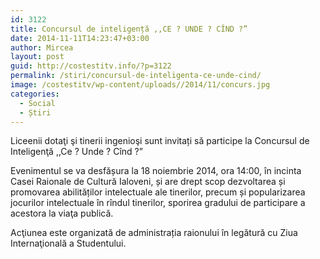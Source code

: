 ```yaml
---
id: 3122
title: Concursul de inteligență ,,CE ? UNDE ? CÎND ?”
date: 2014-11-11T14:23:47+03:00
author: Mircea
layout: post
guid: http://costestitv.info/?p=3122
permalink: /stiri/concursul-de-inteligenta-ce-unde-cind/
image: /costestitv/wp-content/uploads//2014/11/concurs.jpg
categories:
  - Social
  - Știri
---
```

Liceenii dotaţi şi tinerii ingenioşi sunt invitați să participe la Concursul de Inteligenţă ,,Ce ? Unde ? Cînd ?&#8221;<!--more-->

Evenimentul se va desfășura la 18 noiembrie 2014, ora 14:00, în incinta Casei Raionale de Cultură Ialoveni, și are drept scop dezvoltarea și promovarea abilităților intelectuale ale tinerilor, precum și popularizarea jocurilor intelectuale în rîndul tinerilor, sporirea gradului de participare a acestora la viaţa publică.

Acţiunea este organizată de administrația raionului în legătură cu Ziua Internaţională a Studentului.